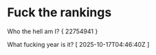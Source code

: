 # Fuck the rankings

Who the hell am I?
{ 22754941 }

What fucking year is it?
[ 2025-10-17T04:46:40Z ]
